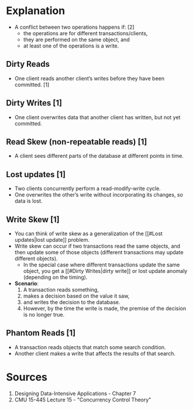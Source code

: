 # Explanation
- A conflict between two operations happens if: [2]
	- the operations are for different transactions/clients,
	- they are performed on the same object, and
	- at least one of the operations is a write.

## Dirty Reads
- One client reads another client’s writes before they have been committed. [1]

## Dirty Writes [1]
- One client overwrites data that another client has written, but not yet committed.

## Read Skew (non-repeatable reads) [1]
- A client sees different parts of the database at different points in time.

## Lost updates [1]
- Two clients concurrently perform a read-modify-write cycle. 
- One overwrites the other’s write without incorporating its changes, so data is lost.

## Write Skew [1]
- You can think of write skew as a generalization of the [[#Lost updates|lost update]] problem.
- Write skew can occur if two transactions read the same objects, and then update some of those objects (different transactions may update different objects).
	- In the special case where different transactions update the same object, you get a [[#Dirty Writes|dirty write]] or lost update anomaly (depending on the timing).
- **Scenario**:
	1. A transaction reads something,
	2. makes a decision based on the value it saw,
	3. and writes the decision to the database.
	4. However, by the time the write is made, the premise of the decision is no longer true.

## Phantom Reads [1]
- A transaction reads objects that match some search condition.
- Another client makes a write that affects the results of that search.

# Sources
1. Designing Data-Intensive Applications - Chapter 7
2. CMU 15-445 Lecture 15 - "Concurrency Control Theory"

